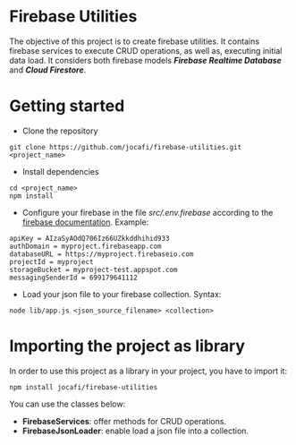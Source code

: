 # Firebase Utilities
The objective of this project is to create firebase utilities. It contains firebase services to execute CRUD operations, as well as, 
executing initial data load. It considers both firebase models **_Firebase Realtime Database_** and **_Cloud Firestore_**.

# Getting started
- Clone the repository
```
git clone https://github.com/jocafi/firebase-utilities.git <project_name>
```
- Install dependencies
```
cd <project_name>
npm install
```
- Configure your firebase in the file _src/.env.firebase_ according to the [firebase documentation](https://firebase.google.com/docs/web/setup). Example:
```properties
apiKey = AIzaSyAOdQ706Iz66UZkkddhihid933
authDomain = myproject.firebaseapp.com
databaseURL = https://myproject.firebaseio.com
projectId = myproject
storageBucket = myproject-test.appspot.com
messagingSenderId = 699179641112
```
- Load your json file to your firebase collection. Syntax:
```
node lib/app.js <json_source_filename> <collection>
```

# Importing the project as library 

In order to use this project as a library in your project, you have to import it:
```
npm install jocafi/firebase-utilities
```
You can use the classes below:
 
- **FirebaseServices**: offer methods for CRUD operations.
- **FirebaseJsonLoader**: enable load a json file into a collection.  
